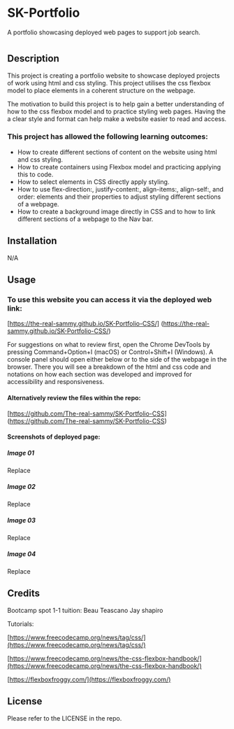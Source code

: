 # SK-Portfolio
A portfolio showcasing deployed web pages to support job search.
# <SK-Portfolio-css>

## Description

This project is creating a portfolio website to showcase deployed projects of work using html and css styling. This project utilises the css flexbox model to place elements in a coherent structure on the webpage.  

The motivation to build this project is to help gain a better understanding of how to the css flexbox model and to practice styling web pages. Having the a clear style and format can help make a website easier to read and access. 

### This project has allowed the following learning outcomes:

- How to create different sections of content on the website using html and css styling.
- How to create containers using Flexbox model and practicing applying this to code.
- How to select elements in CSS directly apply styling.
- How to use flex-direction:, justify-content:, align-items:, align-self:, and order: elements and their properties to adjust styling different sections of a webpage.
- How to create a background image directly in CSS and to how to link different sections of a webpage to the Nav bar.


## Installation

N/A

## Usage

### To use this website you can access it via the deployed web link: 

[https://the-real-sammy.github.io/SK-Portfolio-CSS/]
(https://the-real-sammy.github.io/SK-Portfolio-CSS/)

For suggestions on what to review first, open the Chrome DevTools by pressing Command+Option+I (macOS) or Control+Shift+I (Windows). A console panel should open either below or to the side of the webpage in the browser. There you will see a breakdown of the html and css code and notations on how each section was developed and improved for accessibility and responsiveness. 

#### Alternatively review the files within the repo:

[https://github.com/The-real-sammy/SK-Portfolio-CSS] 
(https://github.com/The-real-sammy/SK-Portfolio-CSS)

#### Screenshots of deployed page:

##### Image 01
Replace 

##### Image 02
Replace 

##### Image 03
Replace 

##### Image 04
Replace

## Credits

Bootcamp spot 1-1 tuition:
Beau Teascano
Jay shapiro

Tutorials:

[https://www.freecodecamp.org/news/tag/css/](https://www.freecodecamp.org/news/tag/css/)

[https://www.freecodecamp.org/news/the-css-flexbox-handbook/](https://www.freecodecamp.org/news/the-css-flexbox-handbook/)

[https://flexboxfroggy.com/](https://flexboxfroggy.com/)

## License

Please refer to the LICENSE in the repo.

